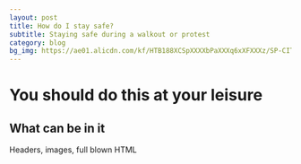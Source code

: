 ```yaml
---
layout: post
title: How do I stay safe?
subtitle: Staying safe during a walkout or protest
category: blog
bg_img: https://ae01.alicdn.com/kf/HTB188XCSpXXXXbPaXXXq6xXFXXXz/SP-CITY-New-Colored-Ball-Cute-Socks-Women-Fashion-Winter-Warm-Short-Socks-Japan-Style-Popular.jpg_640x640.jpgÍ
---
```


You should do this at your leisure
==================================

## What can be in it

Headers, images, full blown HTML
